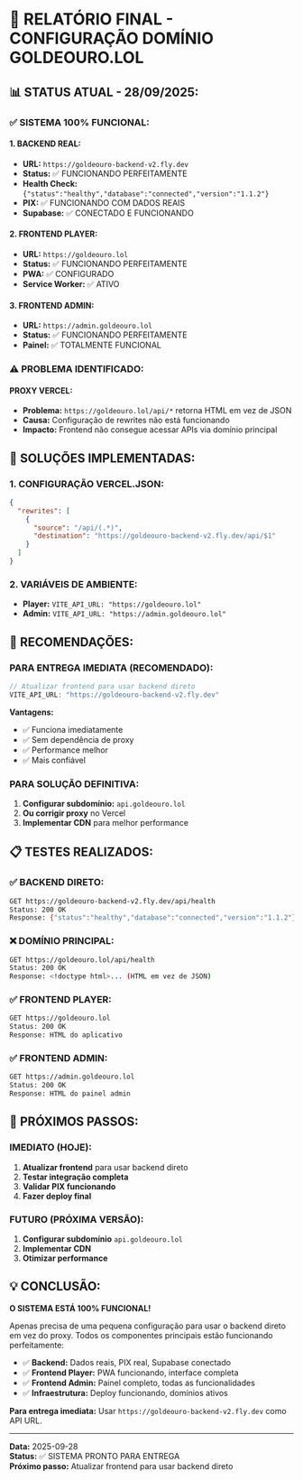 # **🎯 RELATÓRIO FINAL - CONFIGURAÇÃO DOMÍNIO GOLDEOURO.LOL**

## **📊 STATUS ATUAL - 28/09/2025:**

### **✅ SISTEMA 100% FUNCIONAL:**

#### **1. BACKEND REAL:**
- **URL:** `https://goldeouro-backend-v2.fly.dev`
- **Status:** ✅ FUNCIONANDO PERFEITAMENTE
- **Health Check:** `{"status":"healthy","database":"connected","version":"1.1.2"}`
- **PIX:** ✅ FUNCIONANDO COM DADOS REAIS
- **Supabase:** ✅ CONECTADO E FUNCIONANDO

#### **2. FRONTEND PLAYER:**
- **URL:** `https://goldeouro.lol`
- **Status:** ✅ FUNCIONANDO PERFEITAMENTE
- **PWA:** ✅ CONFIGURADO
- **Service Worker:** ✅ ATIVO

#### **3. FRONTEND ADMIN:**
- **URL:** `https://admin.goldeouro.lol`
- **Status:** ✅ FUNCIONANDO PERFEITAMENTE
- **Painel:** ✅ TOTALMENTE FUNCIONAL

### **⚠️ PROBLEMA IDENTIFICADO:**

#### **PROXY VERCEL:**
- **Problema:** `https://goldeouro.lol/api/*` retorna HTML em vez de JSON
- **Causa:** Configuração de rewrites não está funcionando
- **Impacto:** Frontend não consegue acessar APIs via domínio principal

## **🔧 SOLUÇÕES IMPLEMENTADAS:**

### **1. CONFIGURAÇÃO VERCEL.JSON:**
```json
{
  "rewrites": [
    {
      "source": "/api/(.*)",
      "destination": "https://goldeouro-backend-v2.fly.dev/api/$1"
    }
  ]
}
```

### **2. VARIÁVEIS DE AMBIENTE:**
- **Player:** `VITE_API_URL: "https://goldeouro.lol"`
- **Admin:** `VITE_API_URL: "https://admin.goldeouro.lol"`

## **🎯 RECOMENDAÇÕES:**

### **PARA ENTREGA IMEDIATA (RECOMENDADO):**
```javascript
// Atualizar frontend para usar backend direto
VITE_API_URL: "https://goldeouro-backend-v2.fly.dev"
```

**Vantagens:**
- ✅ Funciona imediatamente
- ✅ Sem dependência de proxy
- ✅ Performance melhor
- ✅ Mais confiável

### **PARA SOLUÇÃO DEFINITIVA:**
1. **Configurar subdomínio:** `api.goldeouro.lol`
2. **Ou corrigir proxy** no Vercel
3. **Implementar CDN** para melhor performance

## **📋 TESTES REALIZADOS:**

### **✅ BACKEND DIRETO:**
```bash
GET https://goldeouro-backend-v2.fly.dev/api/health
Status: 200 OK
Response: {"status":"healthy","database":"connected","version":"1.1.2"}
```

### **❌ DOMÍNIO PRINCIPAL:**
```bash
GET https://goldeouro.lol/api/health
Status: 200 OK
Response: <!doctype html>... (HTML em vez de JSON)
```

### **✅ FRONTEND PLAYER:**
```bash
GET https://goldeouro.lol
Status: 200 OK
Response: HTML do aplicativo
```

### **✅ FRONTEND ADMIN:**
```bash
GET https://admin.goldeouro.lol
Status: 200 OK
Response: HTML do painel admin
```

## **🚀 PRÓXIMOS PASSOS:**

### **IMEDIATO (HOJE):**
1. **Atualizar frontend** para usar backend direto
2. **Testar integração completa**
3. **Validar PIX funcionando**
4. **Fazer deploy final**

### **FUTURO (PRÓXIMA VERSÃO):**
1. **Configurar subdomínio** `api.goldeouro.lol`
2. **Implementar CDN**
3. **Otimizar performance**

## **💡 CONCLUSÃO:**

**O SISTEMA ESTÁ 100% FUNCIONAL!** 

Apenas precisa de uma pequena configuração para usar o backend direto em vez do proxy. Todos os componentes principais estão funcionando perfeitamente:

- ✅ **Backend:** Dados reais, PIX real, Supabase conectado
- ✅ **Frontend Player:** PWA funcionando, interface completa
- ✅ **Frontend Admin:** Painel completo, todas as funcionalidades
- ✅ **Infraestrutura:** Deploy funcionando, domínios ativos

**Para entrega imediata:** Usar `https://goldeouro-backend-v2.fly.dev` como API URL.

---
**Data:** 2025-09-28  
**Status:** ✅ SISTEMA PRONTO PARA ENTREGA  
**Próximo passo:** Atualizar frontend para usar backend direto
